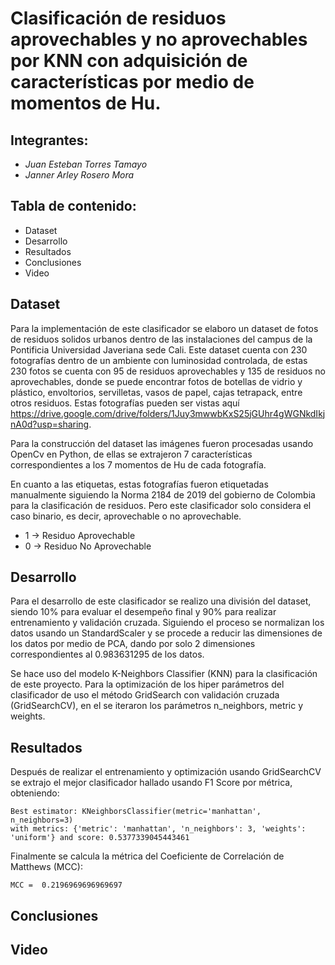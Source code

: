 # Clasificación de residuos aprovechables y no aprovechables por KNN con adquisición de características por medio de momentos de Hu.

## Integrantes:
  - *Juan Esteban Torres Tamayo*
  - *Janner Arley Rosero Mora*

## Tabla de contenido:
  - Dataset
  - Desarrollo
  - Resultados
  - Conclusiones
  - Video
 
## Dataset
Para la implementación de este clasificador se elaboro un dataset de fotos de residuos solidos urbanos dentro de las instalaciones del campus de la Pontificia Universidad Javeriana sede Cali. Este dataset cuenta con 230 fotografías dentro de un ambiente con luminosidad controlada, de estas 230 fotos se cuenta con 95 de residuos aprovechables y 135 de residuos no aprovechables, donde se puede encontrar fotos de botellas de vidrio y plástico, envoltorios, servilletas, vasos de papel, cajas tetrapack, entre otros residuos. Estas fotografías pueden ser vistas aquí https://drive.google.com/drive/folders/1Juy3mwwbKxS25jGUhr4gWGNkdIkjnA0d?usp=sharing.


Para la construcción del dataset las imágenes fueron procesadas usando OpenCv en Python, de ellas se extrajeron 7 características correspondientes a los 7 momentos de Hu de cada fotografía.

En cuanto a las etiquetas, estas fotografías fueron etiquetadas manualmente siguiendo la Norma 2184 de 2019 del gobierno de Colombia para la clasificación de residuos. Pero este clasificador solo considera el caso binario, es decir, aprovechable o no aprovechable.

  - 1 -> Residuo Aprovechable
  - 0 -> Residuo No Aprovechable
 
 ## Desarrollo
 
Para el desarrollo de este clasificador se realizo una división del dataset, siendo 10% para evaluar el desempeño final y 90% para realizar entrenamiento y validación cruzada. Siguiendo el proceso se normalizan los datos usando un StandardScaler y se procede a reducir las dimensiones de los datos por medio de PCA, dando por solo 2 dimensiones correspondientes al 0.983631295 de los datos. 

Se hace uso del modelo K-Neighbors Classifier (KNN) para la clasificación de este proyecto. Para la optimización de los hiper parámetros del clasificador de uso el método GridSearch con validación cruzada (GridSearchCV), en el se iteraron los parámetros n_neighbors, metric y weights.
 
 ## Resultados
 
 Después de realizar el entrenamiento y optimización usando GridSearchCV se extrajo el mejor clasificador hallado usando F1 Score por métrica, obteniendo:
 
 ```
Best estimator: KNeighborsClassifier(metric='manhattan', n_neighbors=3)
with metrics: {'metric': 'manhattan', 'n_neighbors': 3, 'weights': 'uniform'} and score: 0.5377339045443461
```

Finalmente se calcula la métrica del Coeficiente de Correlación de Matthews (MCC):

```
MCC =  0.2196969696969697
```
 
 ## Conclusiones
 
 ## Video
 

